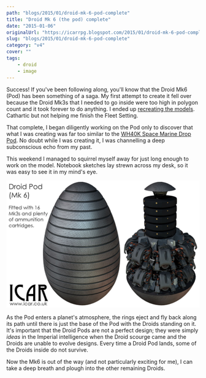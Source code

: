 ```yaml
---
path: "blogs/2015/01/droid-mk-6-pod-complete"
title: "Droid Mk 6 (the pod) complete"
date: "2015-01-06"
originalUrl: "https://icarrpg.blogspot.com/2015/01/droid-mk-6-pod-complete.html"
slug: "blogs/2015/01/droid-mk-6-pod-complete"
category: "v4"
cover: ""
tags:
    - droid
    - image
---
```

Success! If you've been following along, you'll know that the Droid Mk6 (Pod) has been something of a saga. My first attempt to create it fell over because the Droid Mk3s that I needed to go inside were too high in polygon count and it took forever to do anything. I ended up [recreating the models](../2014-12-17-never-leave-well-enough-alone). Cathartic but not helping me finish the Fleet Setting.  

That complete, I began diligently working on the Pod only to discover that what I was creating was far too similar to the [WH40K Space Marine Drop Pod](../2014-12-29-an-example-of-graphics-going-not-so-well). No doubt while I was creating it, I was channelling a deep subconscious echo from my past.  

This weekend I managed to squirrel myself away for just long enough to work on the model. Notebook sketches lay strewn across my desk, so it was easy to see it in my mind's eye.  

![The Droid Mark 6 drop pod; a death egg by any other name](./images/droid-mk6-pod.jpg)

As the Pod enters a planet's atmosphere, the rings eject and fly back along its path until there is just the base of the Pod with the Droids standing on it. It's important that the Droid Pods are not a perfect design; they were simply *ideas* in the Imperial intelligence when the Droid scourge came and the Droids are unable to evolve designs. Every time a Droid Pod lands, some of the Droids inside do not survive.  

Now the Mk6 is out of the way (and not particularly exciting for me), I can take a deep breath and plough into the other remaining Droids.
